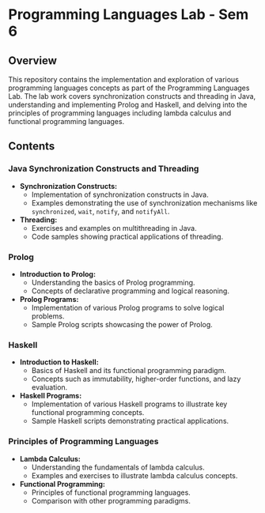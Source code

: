 # Programming Languages Lab - Sem 6

## Overview
This repository contains the implementation and exploration of various programming languages concepts as part of the Programming Languages Lab. The lab work covers synchronization constructs and threading in Java, understanding and implementing Prolog and Haskell, and delving into the principles of programming languages including lambda calculus and functional programming languages.

## Contents

### Java Synchronization Constructs and Threading
- **Synchronization Constructs:**
  - Implementation of synchronization constructs in Java.
  - Examples demonstrating the use of synchronization mechanisms like `synchronized`, `wait`, `notify`, and `notifyAll`.
- **Threading:**
  - Exercises and examples on multithreading in Java.
  - Code samples showing practical applications of threading.

### Prolog
- **Introduction to Prolog:**
  - Understanding the basics of Prolog programming.
  - Concepts of declarative programming and logical reasoning.
- **Prolog Programs:**
  - Implementation of various Prolog programs to solve logical problems.
  - Sample Prolog scripts showcasing the power of Prolog.

### Haskell
- **Introduction to Haskell:**
  - Basics of Haskell and its functional programming paradigm.
  - Concepts such as immutability, higher-order functions, and lazy evaluation.
- **Haskell Programs:**
  - Implementation of various Haskell programs to illustrate key functional programming concepts.
  - Sample Haskell scripts demonstrating practical applications.

### Principles of Programming Languages
- **Lambda Calculus:**
  - Understanding the fundamentals of lambda calculus.
  - Examples and exercises to illustrate lambda calculus concepts.
- **Functional Programming:**
  - Principles of functional programming languages.
  - Comparison with other programming paradigms.
